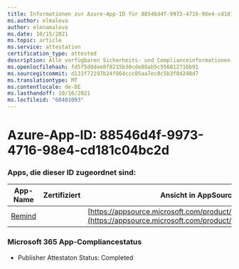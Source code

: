 ```yaml
---
title: Informationen zur Azure-App-ID für 88546d4f-9973-4716-98e4-cd181c04bc2d
ms.author: elmalova
author: elenamalova
ms.date: 10/15/2021
ms.topic: article
ms.service: attestation
certification_type: attested
description: Alle verfügbaren Sicherheits- und Complianceinformationen für 88546d4f-9973-4716-98e4-cd181c04bc2d.
ms.openlocfilehash: fd5f5d8dee8f8215b30cde88ab5c55681271bb91
ms.sourcegitcommit: d131f72197b24f864ccc85aa7ec0c5b3f8d248d7
ms.translationtype: MT
ms.contentlocale: de-DE
ms.lasthandoff: 10/16/2021
ms.locfileid: "60401093"
---
```

# <a name="azure-app-id-88546d4f-9973-4716-98e4-cd181c04bc2d"></a>Azure-App-ID: 88546d4f-9973-4716-98e4-cd181c04bc2d


### <a name="apps-associated-with-this-id"></a>Apps, die dieser ID zugeordnet sind:
| **App-Name** | **Zertifiziert** | **Ansicht in AppSource** |
|--------------|---------------|-----------------------|
| [Remind](https://docs.microsoft.com/microsoft-365-app-certification/forward/WA200001444) |  | [https://appsource.microsoft.com/product/office/WA200001444](https://appsource.microsoft.com/product/office/WA200001444) |

### <a name="microsoft-365-app-compliance-status"></a>Microsoft 365 App-Compliancestatus
- Publisher Attestaton Status: Completed
